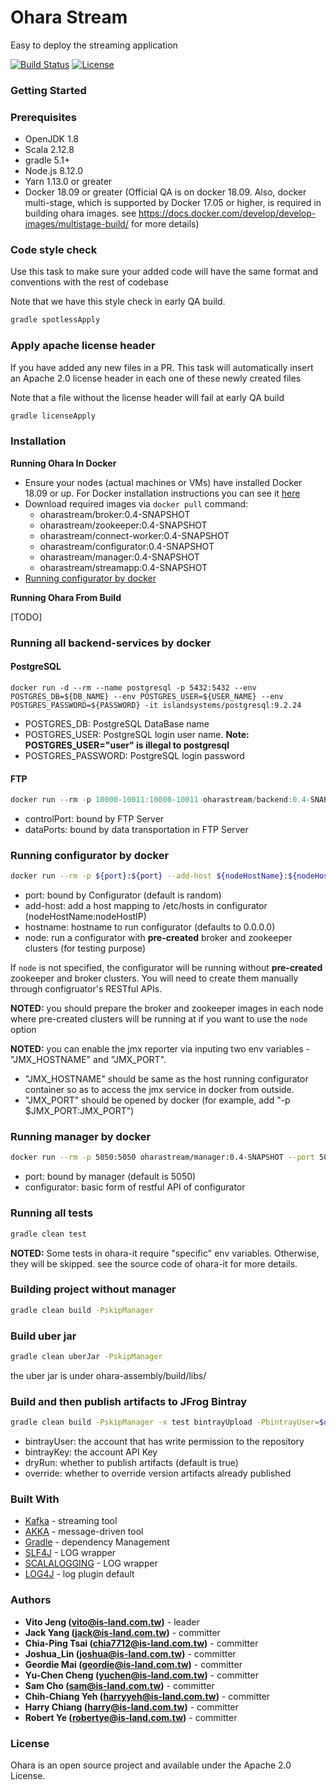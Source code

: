 # Ohara Stream

Easy to deploy the streaming application

[![Build Status](https://builds.is-land.com.tw/buildStatus/icon?job=PostCommit-OHARA)](https://builds.is-land.com.tw/job/PostCommit-OHARA/)
[![License](https://img.shields.io/badge/License-Apache%202.0-blue.svg)](https://opensource.org/licenses/Apache-2.0)

### Getting Started

### Prerequisites

- OpenJDK 1.8
- Scala 2.12.8
- gradle 5.1+
- Node.js 8.12.0
- Yarn 1.13.0 or greater
- Docker 18.09 or greater (Official QA is on docker 18.09. Also, docker multi-stage, which is supported by Docker 17.05 or higher, is required in building ohara images. see https://docs.docker.com/develop/develop-images/multistage-build/ for more details)

### Code style check

Use this task to make sure your added code will have the same format and conventions with the rest of codebase

Note that we have this style check in early QA build.

```sh
gradle spotlessApply
```

### Apply apache license header

If you have added any new files in a PR. This task will automatically insert an Apache 2.0 license header in each one of these newly created files

Note that a file without the license header will fail at early QA build

```sh
gradle licenseApply
```

### Installation

**Running Ohara In Docker**

- Ensure your nodes (actual machines or VMs) have installed Docker 18.09 or up. For Docker installation instructions you can see it [here](https://github.com/oharastream/ohara/blob/master/docker/README.md)
- Download required images via `docker pull` command:
  - oharastream/broker:0.4-SNAPSHOT
  - oharastream/zookeeper:0.4-SNAPSHOT
  - oharastream/connect-worker:0.4-SNAPSHOT
  - oharastream/configurator:0.4-SNAPSHOT
  - oharastream/manager:0.4-SNAPSHOT
  - oharastream/streamapp:0.4-SNAPSHOT
- [Running configurator by docker](#running-configurator-by-docker)

**Running Ohara From Build**

[TODO]

### Running all backend-services by docker

#### PostgreSQL

```
docker run -d --rm --name postgresql -p 5432:5432 --env POSTGRES_DB=${DB_NAME} --env POSTGRES_USER=${USER_NAME} --env POSTGRES_PASSWORD=${PASSWORD} -it islandsystems/postgresql:9.2.24
```

- POSTGRES_DB: PostgreSQL DataBase name
- POSTGRES_USER: PostgreSQL login user name. **Note: POSTGRES_USER="user" is illegal to postgresql**
- POSTGRES_PASSWORD: PostgreSQL login password

#### FTP

```h
docker run --rm -p 10000-10011:10000-10011 oharastream/backend:0.4-SNAPSHOT com.island.ohara.testing.service.FtpServer --controlPort 10000 --dataPorts 10001-10011 --user ${UserName} --password ${Password} --hostname ${hostIP or hostName}
```

- controlPort: bound by FTP Server
- dataPorts: bound by data transportation in FTP Server

### Running configurator by docker

```sh
docker run --rm -p ${port}:${port} --add-host ${nodeHostName}:${nodeHostIP} oharastream/configurator:0.4-SNAPSHOT --port ${port} --hostname ${host} --node ${SshUserName}:${SshPassword}@${NodeHostName}:${SshPort}
```

- port: bound by Configurator (default is random)
- add-host: add a host mapping to /etc/hosts in configurator (nodeHostName:nodeHostIP)
- hostname: hostname to run configurator (defaults to 0.0.0.0)
- node: run a configurator with **pre-created** broker and zookeeper clusters (for testing purpose)

If `node` is not specified, the configurator will be running without **pre-created** zookeeper and broker clusters. You will need to create them manually
through configruator's RESTful APIs.

**NOTED:** you should prepare the broker and zookeeper images in each node where pre-created clusters will be running at if you want to use the `node` option

**NOTED:** you can enable the jmx reporter via inputing two env variables - "JMX_HOSTNAME" and "JMX_PORT".
- "JMX_HOSTNAME" should be same as the host running configurator container so as to access the jmx service in docker from outside.
- "JMX_PORT" should be opened by docker (for example, add "-p $JMX_PORT:JMX_PORT")

### Running manager by docker

```sh
docker run --rm -p 5050:5050 oharastream/manager:0.4-SNAPSHOT --port 5050 --configurator http://localhost:12345/v0
```

- port: bound by manager (default is 5050)
- configurator: basic form of restful API of configurator

### Running all tests

```sh
gradle clean test
```

**NOTED:** Some tests in ohara-it require "specific" env variables. Otherwise, they will be skipped.
see the source code of ohara-it for more details.

### Building project without manager

```sh
gradle clean build -PskipManager
```

### Build uber jar

```sh
gradle clean uberJar -PskipManager
```

the uber jar is under ohara-assembly/build/libs/

### Build and then publish artifacts to JFrog Bintray

```sh
gradle clean build -PskipManager -x test bintrayUpload -PbintrayUser=$user -PbintrayKey=$key -PdryRun=false -Poverride=true
```
- bintrayUser: the account that has write permission to the repository
- bintrayKey: the account API Key
- dryRun: whether to publish artifacts (default is true)
- override: whether to override version artifacts already published

### Built With

- [Kafka](https://github.com/apache/kafka) - streaming tool
- [AKKA](https://akka.io/) - message-driven tool
- [Gradle](https://gradle.org) - dependency Management
- [SLF4J](https://www.slf4j.org/) - LOG wrapper
- [SCALALOGGING](https://github.com/typesafehub/scalalogging) - LOG wrapper
- [LOG4J](https://logging.apache.org/log4j/2.x/) - log plugin default

### Authors

- **Vito Jeng (vito@is-land.com.tw)** - leader
- **Jack Yang (jack@is-land.com.tw)** - committer
- **Chia-Ping Tsai (chia7712@is-land.com.tw)** - committer
- **Joshua_Lin (joshua@is-land.com.tw)** - committer
- **Geordie Mai (geordie@is-land.com.tw)** - committer
- **Yu-Chen Cheng (yuchen@is-land.com.tw)** - committer
- **Sam Cho (sam@is-land.com.tw)** - committer
- **Chih-Chiang Yeh (harryyeh@is-land.com.tw)** - committer
- **Harry Chiang (harry@is-land.com.tw)** - committer
- **Robert Ye (robertye@is-land.com.tw)** - committer

### License

Ohara is an open source project and available under the Apache 2.0 License.
